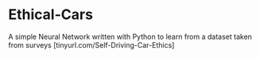 # Ethical-Cars
A simple Neural Network written with Python to learn from a dataset taken from surveys [tinyurl.com/Self-Driving-Car-Ethics]

